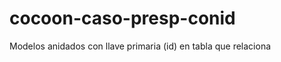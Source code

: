 cocoon-caso-presp-conid
=======================

Modelos anidados con llave primaria (id) en tabla que relaciona
